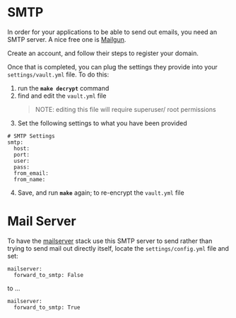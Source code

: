 # SMTP

In order for your applications to be able to send out emails, you
need an SMTP server. A nice free one is [Mailgun](http://mailgun.com/).

Create an account, and follow their steps to register your domain.

Once that is completed, you can plug the settings they provide into
your `settings/vault.yml` file.
To do this:

1. run the **`make decrypt`** command
2. find and edit the `vault.yml` file
    > NOTE: editing this file will require superuser/ root permissions 
3. Set the following settings to what you have been provided

```
# SMTP Settings
smtp:
  host: 
  port: 
  user: 
  pass: 
  from_email: 
  from_name: 
```
4. Save, and run **`make`** again; to re-encrypt the `vault.yml` file


# Mail Server

To have the [mailserver](https://github.com/hardware/mailserver/) stack use this SMTP server to send rather
than trying to send mail out directly itself, locate the
`settings/config.yml` file and set:

```
mailserver:
  forward_to_smtp: False
```
to ...

```
mailserver:
  forward_to_smtp: True
```